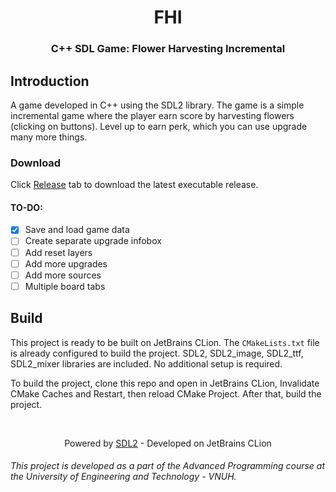 <h1 align="center" style="font-weight:bold;">FHI
</h1>
<h3 align="center" style="font-weight:bold">
C++ SDL Game: Flower Harvesting Incremental</h3>

## Introduction

A game developed in C++ using the SDL2 library. The game is a simple incremental game where the player
earn score by harvesting flowers (clicking on buttons). Level up to earn perk, which you can use upgrade many more
things.

### Download

Click [Release](https://github.com/DungxND/GameProj-SAI/releases) tab to download the latest executable release.

#### TO-DO:

- [x] Save and load game data
- [ ] Create separate upgrade infobox
- [ ] Add reset layers
- [ ] Add more upgrades
- [ ] Add more sources
- [ ] Multiple board tabs

## Build

This project is ready to be built on JetBrains CLion. The `CMakeLists.txt` file is already configured to build the
project. SDL2, SDL2_image, SDL2_ttf, SDL2_mixer libraries are included. No additional setup is required.

To build the project, clone this repo and open in JetBrains CLion, Invalidate CMake Caches and Restart, then reload
CMake Project. After that,
build the project.

<br/>
<p align="center">
Powered by <a href="https://github.com/libsdl-org/SDL" target="_blank">SDL2</a> - Developed on JetBrains CLion</p>

###### This project is developed as a part of the Advanced Programming course at the University of Engineering and Technology - VNUH.
